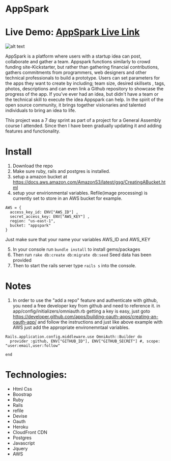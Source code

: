 # AppSpark 
# Live Demo: [AppSpark Live Link](https://appspark.herokuapp.com/)

![alt text](http://www.rafaelfernandez.me/img/appspark.png "Logo Title Text 1")

AppSpark is a platform where users with a startup idea can post, collaborate and gather a team. Appspark functions similarly to crowd funding site-Kickstarter, but rather than gathering financial contributions, gathers commitments from programmers, web designers and other technical professionals to build a prototype. Users can set parameters for the apps they want to create by including;  team size, desired skillsets , tags, photos, descriptions and can even link a Github repository to showcase the progress of the app. If you've ever had an idea, but didn't have a team or the technical skill to execute the idea Appspark can help. In the spirit of the open source community, it brings together visionaries and talented individuals to bring an idea to life.

This project was a 7 day sprint as part of a project for a General Assembly course I attended. Since then I have been gradually updating it and adding features and functionality.

# Install
1. Download the repo
2. Make sure ruby, rails and postgres is installed.
3. setup a  amazon bucket at https://docs.aws.amazon.com/AmazonS3/latest/gsg/CreatingABucket.html
4. setup your envirionmental variables. Refile(image processing) is currently set to store in an AWS bucket for example. 

```
AWS = {
  access_key_id: ENV["AWS_ID"] ,
  secret_access_key: ENV["AWS_KEY"] ,
  region: "us-east-1",
  bucket: "appspark"
}
```

Just make sure that your name your variables AWS_ID and AWS_KEY

5. In your console run ```bundle install``` to install gems/packages
6. Then run ```rake db:create db:migrate db:seed``` Seed data has been provided
7. Then to start the rails server type ```rails s``` into the console.


# Notes
1. In order to use the "add a repo" feature and authenticate with github, you need a free developer key from github and need to reference it. in app/config/initializers/omniauth.rb 
getting a key is easy, just goto https://developer.github.com/apps/building-oauth-apps/creating-an-oauth-app/ and follow the instructions and just like above example with AWS just add the appropriate  environemntaal variables. 
```
Rails.application.config.middleware.use OmniAuth::Builder do
  provider :github, ENV["GITHUB_ID"], ENV["GITHUB_SECRET"] #, scope: "user:email,user:follow"
  
end
```


# Technologies: 
* Html Css
* Boostrap
* Ruby
* Rails 
* refile
* Devise
* Oauth 
* Heroku
* CloudFront CDN
* Postgres
* Javascript
* Jquery
* AWS


